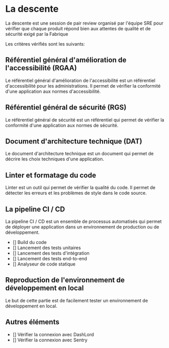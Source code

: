 # La descente

La descente est une session de pair review organisé par l'équipe SRE pour vérifier que chaque produit répond bien aux attentes de qualité et de sécurité exigé par la Fabrique

Les critères vérifiés sont les suivants:

## Référentiel général d'amélioration de l'accessibilité (RGAA)

Le référentiel général d'amélioration de l'accessibilité  est un référentiel d'accessibilité pour les administrations. Il permet de vérifier la conformité d'une application aux normes d'accessibilité.

## Référentiel général de sécurité (RGS)

Le référentiel général de sécurité est un référentiel qui permet de vérifier la conformité d'une application aux normes de sécurité.

## Document d'architecture technique (DAT)

Le document d'architecture technique est un document qui permet de décrire les choix techniques d'une application.

## Linter et formatage du code

Linter est un outil qui permet de vérifier la qualité du code. Il permet de détecter les erreurs et les problèmes de style dans le code source.

## La pipeline CI / CD

La pipeline CI / CD est un ensemble de processus automatisés qui permet de déployer une application dans un environnement de production ou de développement.

- [] Build du code
- [] Lancement des tests unitaires
- [] Lancement des tests d'intégration
- [] Lancement des tests end-to-end
- [] Analyseur de code statique

## Reproduction de l'environnement de développement en local

Le but de cette partie est de facilement tester un environnement de développement en local.

## Autres éléments

- [] Vérifier la connexion avec DashLord
- [] Vérifier la connexion avec Sentry

